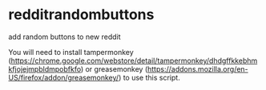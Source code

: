 # redditrandombuttons
add random buttons to new reddit

You will need to install tampermonkey (https://chrome.google.com/webstore/detail/tampermonkey/dhdgffkkebhmkfjojejmpbldmpobfkfo) or greasemonkey (https://addons.mozilla.org/en-US/firefox/addon/greasemonkey/) to use this script.
